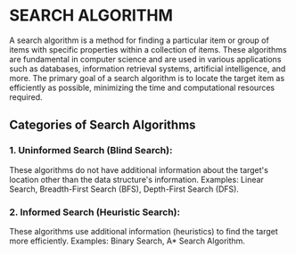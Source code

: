 # SEARCH ALGORITHM

A search algorithm is a method for finding a particular item or group of items with specific properties within a collection of items. These algorithms are fundamental in computer science and are used in various applications such as databases, information retrieval systems, artificial intelligence, and more. The primary goal of a search algorithm is to locate the target item as efficiently as possible, minimizing the time and computational resources required.

## Categories of Search Algorithms
### 1. Uninformed Search (Blind Search):
These algorithms do not have additional information about the target's location other than the data structure's information.
Examples: Linear Search, Breadth-First Search (BFS), Depth-First Search (DFS).

### 2. Informed Search (Heuristic Search):
These algorithms use additional information (heuristics) to find the target more efficiently.
Examples: Binary Search, A* Search Algorithm.
